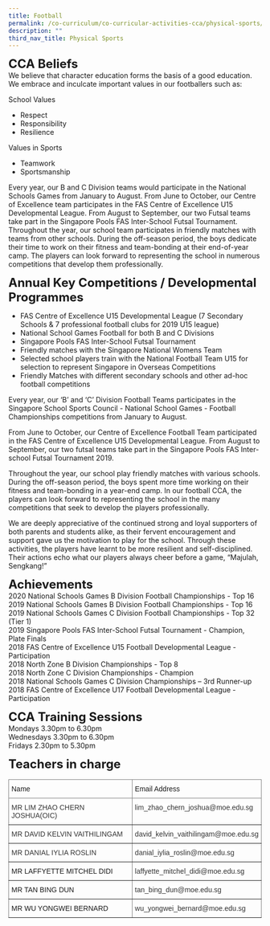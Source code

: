 ```yaml
---
title: Football
permalink: /co-curriculum/co-curricular-activities-cca/physical-sports/football/
description: ""
third_nav_title: Physical Sports
---
```

**<font size=5>CCA Beliefs</font>**<br>
We believe that character education forms the basis of a good education. We embrace and inculcate important values in our footballers such as:

School Values  

*   Respect
*   Responsibility 
*   Resilience <br>

Values in Sports  

*   Teamwork
*   Sportsmanship

Every year, our B and C Division teams would participate in the National Schools Games from January to August. From June to October, our Centre of Excellence team participates in the FAS Centre of Excellence U15 Developmental League. From August to September, our two Futsal teams take part in the Singapore Pools FAS Inter-School Futsal Tournament. Throughout the year, our school team participates in friendly matches with teams from other schools. During the off-season period, the boys dedicate their time to work on their fitness and team-bonding at their end-of-year camp. The players can look forward to representing the school in numerous competitions that develop them professionally.

**<font size=5>Annual Key Competitions / Developmental Programmes</font>**<br>
*   FAS Centre of Excellence U15 Developmental League (7 Secondary Schools & 7 professional football clubs for 2019 U15 league)
*   National School Games Football for both B and C Divisions 
*   Singapore Pools FAS Inter-School Futsal Tournament
*   Friendly matches with the Singapore National Womens Team
*   Selected school players train with the National Football Team U15 for selection to represent Singapore in Overseas Competitions
*   Friendly Matches with different secondary schools and other ad-hoc football competitions

Every year, our ‘B’ and ‘C’ Division Football Teams participates in the Singapore School Sports Council - National School Games - Football Championships competitions from January to August. 

From June to October, our Centre of Excellence Football Team participated in the FAS Centre of Excellence U15 Developmental League. From August to September, our two futsal teams take part in the Singapore Pools FAS Inter-school Futsal Tournament 2019.

Throughout the year, our school play friendly matches with various schools. During the off-season period, the boys spent more time working on their fitness and team-bonding in a year-end camp. In our football CCA, the players can look forward to representing the school in the many competitions that seek to develop the players professionally. 

We are deeply appreciative of the continued strong and loyal supporters of both parents and students alike, as their fervent encouragement and support gave us the motivation to play for the school. Through these activities, the players have learnt to be more resilient and self-disciplined. Their actions echo what our players always cheer before a game, “Majulah, Sengkang!”


**<font size=5>Achievements</font>**<br>
2020 National Schools Games B Division Football Championships - Top 16 <br>
2019 National Schools Games B Division Football Championships - Top 16<br>
2019 National Schools Games C Division Football Championships - Top 32 (Tier 1)<br>
2019 Singapore Pools FAS Inter-School Futsal Tournament - Champion, Plate Finals <br>
2018 FAS Centre of Excellence U15 Football Developmental League - Participation<br>
2018 North Zone B Division Championships - Top 8 <br>
2018 North Zone C Division Championships - Champion <br>
2018 National Schools Games C Division Championships – 3rd Runner-up<br>
2018 FAS Centre of Excellence U17 Football Developmental League - Participation <br>

**<font size=5>CCA Training Sessions</font>**<br>
Mondays 3.30pm to 6.30pm<br>
Wednesdays 3.30pm to 6.30pm<br>
Fridays 2.30pm to 5.30pm

**<font size=5>Teachers in charge</font>**<br>
<style type="text/css">
.tg  {border-collapse:collapse;border-spacing:0;}
.tg td{border-color:black;border-style:solid;border-width:1px;font-family:Arial, sans-serif;font-size:14px;
  overflow:hidden;padding:10px 5px;word-break:normal;}
.tg th{border-color:black;border-style:solid;border-width:1px;font-family:Arial, sans-serif;font-size:14px;
  font-weight:normal;overflow:hidden;padding:10px 5px;word-break:normal;}
.tg .tg-0pky{border-color:inherit;text-align:left;vertical-align:top}
</style>
<table class="tg">
<thead>
  <tr>
    <th class="tg-0pky">Name</th>
    <th class="tg-0pky">Email Address</th>
  </tr>
</thead>
<tbody>
  <tr>
    <td class="tg-0pky"><span style="color:#333;background-color:#FFF">MR LIM ZHAO CHERN JOSHUA(OIC)</span></td>
    <td class="tg-0pky"><span style="color:#333;background-color:#FFF">lim_zhao_chern_joshua@moe.edu.sg</span></td>
  </tr>
  <tr>
    <td class="tg-0pky"><span style="color:#333;background-color:#FFF">MR DAVID KELVIN VAITHILINGAM</span></td>
    <td class="tg-0pky"><span style="color:#333;background-color:#FFF">david_kelvin_vaithilingam@moe.edu.sg</span></td>
  </tr>
  <tr>
    <td class="tg-0pky"><span style="color:#333;background-color:#FFF">MR DANIAL IYLIA ROSLIN</span></td>
    <td class="tg-0pky"><span style="color:#333;background-color:#FFF">danial_iylia_roslin@moe.edu.sg</span></td>
  </tr>
  <tr>
    <td class="tg-0pky"><span style="background-color:#FFF">MR LAFFYETTE MITCHEL DIDI</span></td>
    <td class="tg-0pky"><span style="color:#333;background-color:#FFF">laffyette_mitchel_didi@moe.edu.sg</span></td>
  </tr>
  <tr>
    <td class="tg-0pky">MR TAN BING DUN</td>
    <td class="tg-0pky"><span style="color:#333;background-color:#FFF">tan_bing_dun@moe.edu.sg</span></td>
  </tr>
  <tr>
    <td class="tg-0pky">MR WU YONGWEI BERNARD</td><td class="tg-0pky"><span style="color:#333;background-color:#FFF">wu_yongwei_bernard@moe.edu.sg</td>
  </tr>
</tbody>
</table>
